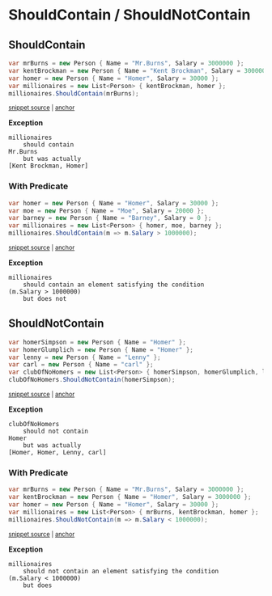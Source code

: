 # ShouldContain / ShouldNotContain


## ShouldContain

<!-- snippet: EnumerableShouldContainExamples.ShouldContain.codeSample.approved.cs -->
<a id='snippet-EnumerableShouldContainExamples.ShouldContain.codeSample.approved.cs'></a>
```cs
var mrBurns = new Person { Name = "Mr.Burns", Salary = 3000000 };
var kentBrockman = new Person { Name = "Kent Brockman", Salary = 3000000 };
var homer = new Person { Name = "Homer", Salary = 30000 };
var millionaires = new List<Person> { kentBrockman, homer };
millionaires.ShouldContain(mrBurns);
```
<sup><a href='/src/DocumentationExamples/CodeExamples/EnumerableShouldContainExamples.ShouldContain.codeSample.approved.cs#L1-L5' title='File snippet `EnumerableShouldContainExamples.ShouldContain.codeSample.approved.cs` was extracted from'>snippet source</a> | <a href='#snippet-EnumerableShouldContainExamples.ShouldContain.codeSample.approved.cs' title='Navigate to start of snippet `EnumerableShouldContainExamples.ShouldContain.codeSample.approved.cs`'>anchor</a></sup>
<!-- endSnippet -->

**Exception**

<!-- include: EnumerableShouldContainExamples.ShouldContain.exceptionText.approved.txt. path: /src/DocumentationExamples/CodeExamples/EnumerableShouldContainExamples.ShouldContain.exceptionText.approved.txt -->
```
millionaires
    should contain
Mr.Burns
    but was actually
[Kent Brockman, Homer]
```
<!-- endInclude -->


### With Predicate

<!-- snippet: EnumerableShouldContainExamples.ShouldContain_Predicate.codeSample.approved.cs -->
<a id='snippet-EnumerableShouldContainExamples.ShouldContain_Predicate.codeSample.approved.cs'></a>
```cs
var homer = new Person { Name = "Homer", Salary = 30000 };
var moe = new Person { Name = "Moe", Salary = 20000 };
var barney = new Person { Name = "Barney", Salary = 0 };
var millionaires = new List<Person> { homer, moe, barney };
millionaires.ShouldContain(m => m.Salary > 1000000);
```
<sup><a href='/src/DocumentationExamples/CodeExamples/EnumerableShouldContainExamples.ShouldContain_Predicate.codeSample.approved.cs#L1-L5' title='File snippet `EnumerableShouldContainExamples.ShouldContain_Predicate.codeSample.approved.cs` was extracted from'>snippet source</a> | <a href='#snippet-EnumerableShouldContainExamples.ShouldContain_Predicate.codeSample.approved.cs' title='Navigate to start of snippet `EnumerableShouldContainExamples.ShouldContain_Predicate.codeSample.approved.cs`'>anchor</a></sup>
<!-- endSnippet -->

**Exception**

<!-- include: EnumerableShouldContainExamples.ShouldContain_Predicate.exceptionText.approved.txt. path: /src/DocumentationExamples/CodeExamples/EnumerableShouldContainExamples.ShouldContain_Predicate.exceptionText.approved.txt -->
```
millionaires
    should contain an element satisfying the condition
(m.Salary > 1000000)
    but does not
```
<!-- endInclude -->


## ShouldNotContain

<!-- snippet: EnumerableShouldNotContainExamples.ShouldNotContain.codeSample.approved.cs -->
<a id='snippet-EnumerableShouldNotContainExamples.ShouldNotContain.codeSample.approved.cs'></a>
```cs
var homerSimpson = new Person { Name = "Homer" };
var homerGlumplich = new Person { Name = "Homer" };
var lenny = new Person { Name = "Lenny" };
var carl = new Person { Name = "carl" };
var clubOfNoHomers = new List<Person> { homerSimpson, homerGlumplich, lenny, carl };
clubOfNoHomers.ShouldNotContain(homerSimpson);
```
<sup><a href='/src/DocumentationExamples/CodeExamples/EnumerableShouldNotContainExamples.ShouldNotContain.codeSample.approved.cs#L1-L6' title='File snippet `EnumerableShouldNotContainExamples.ShouldNotContain.codeSample.approved.cs` was extracted from'>snippet source</a> | <a href='#snippet-EnumerableShouldNotContainExamples.ShouldNotContain.codeSample.approved.cs' title='Navigate to start of snippet `EnumerableShouldNotContainExamples.ShouldNotContain.codeSample.approved.cs`'>anchor</a></sup>
<!-- endSnippet -->

**Exception**

<!-- include: EnumerableShouldNotContainExamples.ShouldNotContain.exceptionText.approved.txt. path: /src/DocumentationExamples/CodeExamples/EnumerableShouldNotContainExamples.ShouldNotContain.exceptionText.approved.txt -->
```
clubOfNoHomers
    should not contain
Homer
    but was actually
[Homer, Homer, Lenny, carl]
```
<!-- endInclude -->


### With Predicate

<!-- snippet: EnumerableShouldNotContainExamples.ShouldNotContain_Predicate.codeSample.approved.cs -->
<a id='snippet-EnumerableShouldNotContainExamples.ShouldNotContain_Predicate.codeSample.approved.cs'></a>
```cs
var mrBurns = new Person { Name = "Mr.Burns", Salary = 3000000 };
var kentBrockman = new Person { Name = "Homer", Salary = 3000000 };
var homer = new Person { Name = "Homer", Salary = 30000 };
var millionaires = new List<Person> { mrBurns, kentBrockman, homer };
millionaires.ShouldNotContain(m => m.Salary < 1000000);
```
<sup><a href='/src/DocumentationExamples/CodeExamples/EnumerableShouldNotContainExamples.ShouldNotContain_Predicate.codeSample.approved.cs#L1-L5' title='File snippet `EnumerableShouldNotContainExamples.ShouldNotContain_Predicate.codeSample.approved.cs` was extracted from'>snippet source</a> | <a href='#snippet-EnumerableShouldNotContainExamples.ShouldNotContain_Predicate.codeSample.approved.cs' title='Navigate to start of snippet `EnumerableShouldNotContainExamples.ShouldNotContain_Predicate.codeSample.approved.cs`'>anchor</a></sup>
<!-- endSnippet -->

**Exception**

<!-- include: EnumerableShouldNotContainExamples.ShouldNotContain_Predicate.exceptionText.approved.txt. path: /src/DocumentationExamples/CodeExamples/EnumerableShouldNotContainExamples.ShouldNotContain_Predicate.exceptionText.approved.txt -->
```
millionaires
    should not contain an element satisfying the condition
(m.Salary < 1000000)
    but does
```
<!-- endInclude -->
